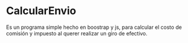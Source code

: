 # CalcularEnvio
Es un programa simple hecho en boostrap y js, para calcular el costo de comisión y impuesto al querer realizar un giro de efectivo.
